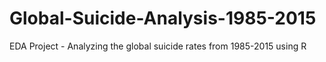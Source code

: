 # Global-Suicide-Analysis-1985-2015
EDA Project - Analyzing the global suicide rates from 1985-2015 using R
